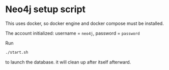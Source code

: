 # Neo4j setup script
This uses docker, so docker engine and docker compose must be installed.

The account initialized: username = `neo4j`, password = `password`

Run
```bash
./start.sh
```
to launch the database. it will clean up after itself afterward.